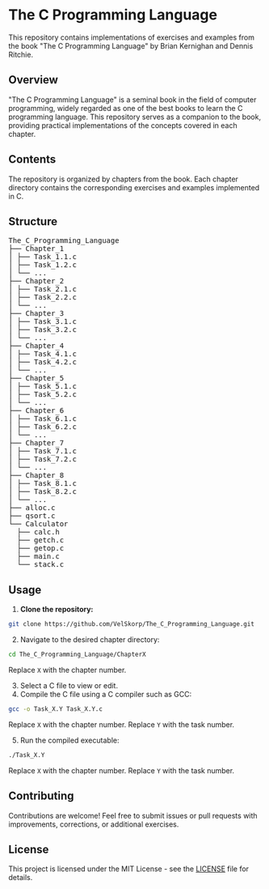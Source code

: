 ﻿# The C Programming Language

This repository contains implementations of exercises and examples from the book "The C Programming Language" by Brian Kernighan and Dennis Ritchie.

## Overview

"The C Programming Language" is a seminal book in the field of computer programming, widely regarded as one of the best books to learn the C programming language. This repository serves as a companion to the book, providing practical implementations of the concepts covered in each chapter.

## Contents

The repository is organized by chapters from the book. Each chapter directory contains the corresponding exercises and examples implemented in C.

## Structure

<pre>
The_C_Programming_Language
├── Chapter_1
│ ├── Task_1.1.c
│ ├── Task_1.2.c
│ └── ...
├── Chapter_2
│ ├── Task_2.1.c
│ ├── Task_2.2.c
│ └── ...
├── Chapter_3
│ ├── Task_3.1.c
│ ├── Task_3.2.c
│ └── ...
├── Chapter_4
│ ├── Task_4.1.c
│ ├── Task_4.2.c
│ └── ...
├── Chapter_5
│ ├── Task_5.1.c
│ ├── Task_5.2.c
│ └── ...
├── Chapter_6
│ ├── Task_6.1.c
│ ├── Task_6.2.c
│ └── ...
├── Chapter_7
│ ├── Task_7.1.c
│ ├── Task_7.2.c
│ └── ...
├── Chapter_8
│ ├── Task_8.1.c
│ ├── Task_8.2.c
│ └── ...
├── alloc.c
├── qsort.c
└── Calculator
  ├── calc.h
  ├── getch.c
  ├── getop.c
  ├── main.c
  └── stack.c
</pre>


## Usage

1. **Clone the repository:**

```bash
git clone https://github.com/VelSkorp/The_C_Programming_Language.git
```

2. Navigate to the desired chapter directory:

```bash
cd The_C_Programming_Language/ChapterX
```

Replace `X` with the chapter number.

3. Select a C file to view or edit.
4. Compile the C file using a C compiler such as GCC:

```bash
gcc -o Task_X.Y Task_X.Y.c
```

Replace `X` with the chapter number.
Replace `Y` with the task number.

5. Run the compiled executable:

```bash
./Task_X.Y
```

Replace `X` with the chapter number.
Replace `Y` with the task number.


## Contributing

Contributions are welcome! Feel free to submit issues or pull requests with improvements, corrections, or additional exercises.

## License

This project is licensed under the MIT License - see the [LICENSE](LICENSE) file for details.